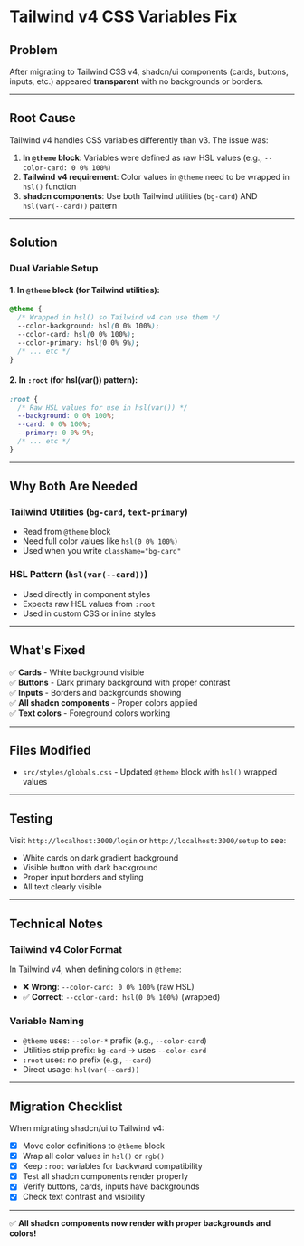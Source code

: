 # Tailwind v4 CSS Variables Fix

## Problem

After migrating to Tailwind CSS v4, shadcn/ui components (cards, buttons, inputs, etc.) appeared **transparent** with no backgrounds or borders.

---

## Root Cause

Tailwind v4 handles CSS variables differently than v3. The issue was:

1. **In `@theme` block**: Variables were defined as raw HSL values (e.g., `--color-card: 0 0% 100%`)
2. **Tailwind v4 requirement**: Color values in `@theme` need to be wrapped in `hsl()` function
3. **shadcn components**: Use both Tailwind utilities (`bg-card`) AND `hsl(var(--card))` pattern

---

## Solution

### Dual Variable Setup

#### 1. In `@theme` block (for Tailwind utilities):

```css
@theme {
  /* Wrapped in hsl() so Tailwind v4 can use them */
  --color-background: hsl(0 0% 100%);
  --color-card: hsl(0 0% 100%);
  --color-primary: hsl(0 0% 9%);
  /* ... etc */
}
```

#### 2. In `:root` (for hsl(var()) pattern):

```css
:root {
  /* Raw HSL values for use in hsl(var()) */
  --background: 0 0% 100%;
  --card: 0 0% 100%;
  --primary: 0 0% 9%;
  /* ... etc */
}
```

---

## Why Both Are Needed

### Tailwind Utilities (`bg-card`, `text-primary`)

- Read from `@theme` block
- Need full color values like `hsl(0 0% 100%)`
- Used when you write `className="bg-card"`

### HSL Pattern (`hsl(var(--card))`)

- Used directly in component styles
- Expects raw HSL values from `:root`
- Used in custom CSS or inline styles

---

## What's Fixed

✅ **Cards** - White background visible  
✅ **Buttons** - Dark primary background with proper contrast  
✅ **Inputs** - Borders and backgrounds showing  
✅ **All shadcn components** - Proper colors applied  
✅ **Text colors** - Foreground colors working

---

## Files Modified

- `src/styles/globals.css` - Updated `@theme` block with `hsl()` wrapped values

---

## Testing

Visit `http://localhost:3000/login` or `http://localhost:3000/setup` to see:

- White cards on dark gradient background
- Visible button with dark background
- Proper input borders and styling
- All text clearly visible

---

## Technical Notes

### Tailwind v4 Color Format

In Tailwind v4, when defining colors in `@theme`:

- ❌ **Wrong**: `--color-card: 0 0% 100%` (raw HSL)
- ✅ **Correct**: `--color-card: hsl(0 0% 100%)` (wrapped)

### Variable Naming

- `@theme` uses: `--color-*` prefix (e.g., `--color-card`)
- Utilities strip prefix: `bg-card` → uses `--color-card`
- `:root` uses: no prefix (e.g., `--card`)
- Direct usage: `hsl(var(--card))`

---

## Migration Checklist

When migrating shadcn/ui to Tailwind v4:

- [x] Move color definitions to `@theme` block
- [x] Wrap all color values in `hsl()` or `rgb()`
- [x] Keep `:root` variables for backward compatibility
- [x] Test all shadcn components render properly
- [x] Verify buttons, cards, inputs have backgrounds
- [x] Check text contrast and visibility

---

✅ **All shadcn components now render with proper backgrounds and colors!**
